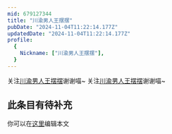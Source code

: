 ```yaml
---
mid: 679127344
title: "川渝男人王摆摆"
pubDate: "2024-11-04T11:22:14.177Z"
updatedDate: "2024-11-04T11:22:14.177Z"
profile:
  {
    Nickname: ["川渝男人王摆摆"],
  }
---
```


关注[川渝男人王摆摆](https://space.bilibili.com/679127344)谢谢喵~ 关注[川渝男人王摆摆](https://space.bilibili.com/679127344)谢谢喵~

## 此条目有待补充
你可以在[这里](https://github.com/Yuhanawa/VTuber.ICU-Content/edit/master/v/川渝男人王摆摆/index.md)编辑本文

